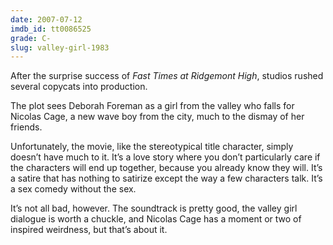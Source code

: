 ```yaml
---
date: 2007-07-12
imdb_id: tt0086525
grade: C-
slug: valley-girl-1983
---
```


After the surprise success of <span data-imdb-id="tt0083929">_Fast Times at Ridgemont High_</span>, studios rushed several copycats into production.

The plot sees Deborah Foreman as a girl from the valley who falls for Nicolas Cage, a new wave boy from the city, much to the dismay of her friends.

Unfortunately, the movie, like the stereotypical title character, simply doesn’t have much to it. It’s a love story where you don’t particularly care if the characters will end up together, because you already know they will. It’s a satire that has nothing to satirize except the way a few characters talk. It’s a sex comedy without the sex.

It’s not all bad, however. The soundtrack is pretty good, the valley girl dialogue is worth a chuckle, and Nicolas Cage has a moment or two of inspired weirdness, but that’s about it.
